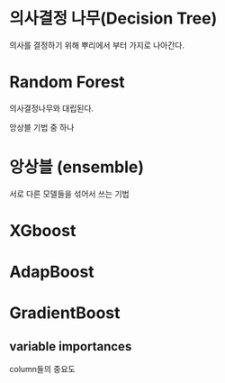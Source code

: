 # 의사결정 나무(Decision Tree)
의사를 결정하기 위해 뿌리에서 부터 가지로 나아간다.

# Random Forest
의사결정나무와 대립된다.

앙상블 기법 중 하나

# 앙상블 (ensemble)
서로 다른 모델들을 섞어서 쓰는 기법


# XGboost

# AdapBoost

# GradientBoost

## variable importances
column들의 중요도

